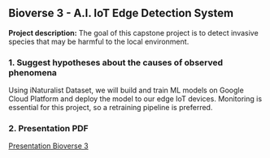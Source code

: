 ## Bioverse 3 - A.I. IoT Edge Detection System

**Project description:** The goal of this capstone project is to detect invasive species that may be harmful to the local environment. 

### 1. Suggest hypotheses about the causes of observed phenomena

Using iNaturalist Dataset, we will build and train ML models on Google Cloud Platform and deploy the model to our edge IoT devices. Monitoring is essential for this project, so a retraining pipeline is preferred. 

<!-- ```javascript
if (isAwesome){
  return true
}
``` -->
<!-- 
### 2. Google Cloud Server Process

```javascript
if (isAwesome){
  return true
}
``` -->

### 2. Presentation PDF

[Presentation Bioverse 3](/pdf/Presentation_Bioverse_3%202.pdf)

<!-- ### 3. Provide a basis for further data collection through surveys or experiments

Sed ut perspiciatis unde omnis iste natus error sit voluptatem accusantium doloremque laudantium, totam rem aperiam, eaque ipsa quae ab illo inventore veritatis et quasi architecto beatae vitae dicta sunt explicabo. 

For more details see [GitHub Flavored Markdown](https://guides.github.com/features/mastering-markdown/). -->

